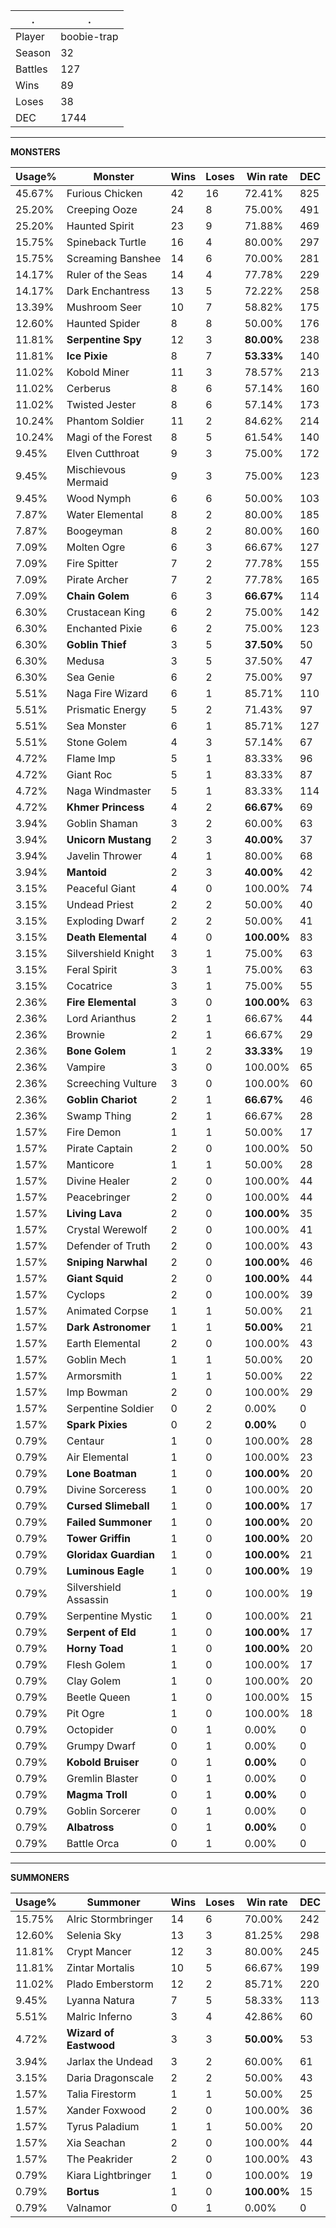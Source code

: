 .|.
|-|-
Player|boobie-trap
Season|32
Battles|127
Wins|89
Loses|38
DEC|1744

---
**MONSTERS**

Usage%|Monster|Wins|Loses|Win rate|DEC|
-|-|-|-|-|-|
45.67%|Furious Chicken|42|16|72.41%|825|
25.20%|Creeping Ooze|24|8|75.00%|491|
25.20%|Haunted Spirit|23|9|71.88%|469|
15.75%|Spineback Turtle|16|4|80.00%|297|
15.75%|Screaming Banshee|14|6|70.00%|281|
14.17%|Ruler of the Seas|14|4|77.78%|229|
14.17%|Dark Enchantress|13|5|72.22%|258|
13.39%|Mushroom Seer|10|7|58.82%|175|
12.60%|Haunted Spider|8|8|50.00%|176|
11.81%|**Serpentine Spy**|12|3|**80.00%**|238|
11.81%|**Ice Pixie**|8|7|**53.33%**|140|
11.02%|Kobold Miner|11|3|78.57%|213|
11.02%|Cerberus|8|6|57.14%|160|
11.02%|Twisted Jester|8|6|57.14%|173|
10.24%|Phantom Soldier|11|2|84.62%|214|
10.24%|Magi of the Forest|8|5|61.54%|140|
9.45%|Elven Cutthroat|9|3|75.00%|172|
9.45%|Mischievous Mermaid|9|3|75.00%|123|
9.45%|Wood Nymph|6|6|50.00%|103|
7.87%|Water Elemental|8|2|80.00%|185|
7.87%|Boogeyman|8|2|80.00%|160|
7.09%|Molten Ogre|6|3|66.67%|127|
7.09%|Fire Spitter|7|2|77.78%|155|
7.09%|Pirate Archer|7|2|77.78%|165|
7.09%|**Chain Golem**|6|3|**66.67%**|114|
6.30%|Crustacean King|6|2|75.00%|142|
6.30%|Enchanted Pixie|6|2|75.00%|123|
6.30%|**Goblin Thief**|3|5|**37.50%**|50|
6.30%|Medusa|3|5|37.50%|47|
6.30%|Sea Genie|6|2|75.00%|97|
5.51%|Naga Fire Wizard|6|1|85.71%|110|
5.51%|Prismatic Energy|5|2|71.43%|97|
5.51%|Sea Monster|6|1|85.71%|127|
5.51%|Stone Golem|4|3|57.14%|67|
4.72%|Flame Imp|5|1|83.33%|96|
4.72%|Giant Roc|5|1|83.33%|87|
4.72%|Naga Windmaster|5|1|83.33%|114|
4.72%|**Khmer Princess**|4|2|**66.67%**|69|
3.94%|Goblin Shaman|3|2|60.00%|63|
3.94%|**Unicorn Mustang**|2|3|**40.00%**|37|
3.94%|Javelin Thrower|4|1|80.00%|68|
3.94%|**Mantoid**|2|3|**40.00%**|42|
3.15%|Peaceful Giant|4|0|100.00%|74|
3.15%|Undead Priest|2|2|50.00%|40|
3.15%|Exploding Dwarf|2|2|50.00%|41|
3.15%|**Death Elemental**|4|0|**100.00%**|83|
3.15%|Silvershield Knight|3|1|75.00%|63|
3.15%|Feral Spirit|3|1|75.00%|63|
3.15%|Cocatrice|3|1|75.00%|55|
2.36%|**Fire Elemental**|3|0|**100.00%**|63|
2.36%|Lord Arianthus|2|1|66.67%|44|
2.36%|Brownie|2|1|66.67%|29|
2.36%|**Bone Golem**|1|2|**33.33%**|19|
2.36%|Vampire|3|0|100.00%|65|
2.36%|Screeching Vulture|3|0|100.00%|60|
2.36%|**Goblin Chariot**|2|1|**66.67%**|46|
2.36%|Swamp Thing|2|1|66.67%|28|
1.57%|Fire Demon|1|1|50.00%|17|
1.57%|Pirate Captain|2|0|100.00%|50|
1.57%|Manticore|1|1|50.00%|28|
1.57%|Divine Healer|2|0|100.00%|44|
1.57%|Peacebringer|2|0|100.00%|44|
1.57%|**Living Lava**|2|0|**100.00%**|35|
1.57%|Crystal Werewolf|2|0|100.00%|41|
1.57%|Defender of Truth|2|0|100.00%|43|
1.57%|**Sniping Narwhal**|2|0|**100.00%**|46|
1.57%|**Giant Squid**|2|0|**100.00%**|44|
1.57%|Cyclops|2|0|100.00%|39|
1.57%|Animated Corpse|1|1|50.00%|21|
1.57%|**Dark Astronomer**|1|1|**50.00%**|21|
1.57%|Earth Elemental|2|0|100.00%|43|
1.57%|Goblin Mech|1|1|50.00%|20|
1.57%|Armorsmith|1|1|50.00%|22|
1.57%|Imp Bowman|2|0|100.00%|29|
1.57%|Serpentine Soldier|0|2|0.00%|0|
1.57%|**Spark Pixies**|0|2|**0.00%**|0|
0.79%|Centaur|1|0|100.00%|28|
0.79%|Air Elemental|1|0|100.00%|23|
0.79%|**Lone Boatman**|1|0|**100.00%**|20|
0.79%|Divine Sorceress|1|0|100.00%|20|
0.79%|**Cursed Slimeball**|1|0|**100.00%**|17|
0.79%|**Failed Summoner**|1|0|**100.00%**|20|
0.79%|**Tower Griffin**|1|0|**100.00%**|20|
0.79%|**Gloridax Guardian**|1|0|**100.00%**|21|
0.79%|**Luminous Eagle**|1|0|**100.00%**|19|
0.79%|Silvershield Assassin|1|0|100.00%|19|
0.79%|Serpentine Mystic|1|0|100.00%|21|
0.79%|**Serpent of Eld**|1|0|**100.00%**|17|
0.79%|**Horny Toad**|1|0|**100.00%**|20|
0.79%|Flesh Golem|1|0|100.00%|17|
0.79%|Clay Golem|1|0|100.00%|20|
0.79%|Beetle Queen|1|0|100.00%|15|
0.79%|Pit Ogre|1|0|100.00%|18|
0.79%|Octopider|0|1|0.00%|0|
0.79%|Grumpy Dwarf|0|1|0.00%|0|
0.79%|**Kobold Bruiser**|0|1|**0.00%**|0|
0.79%|Gremlin Blaster|0|1|0.00%|0|
0.79%|**Magma Troll**|0|1|**0.00%**|0|
0.79%|Goblin Sorcerer|0|1|0.00%|0|
0.79%|**Albatross**|0|1|**0.00%**|0|
0.79%|Battle Orca|0|1|0.00%|0|

---
**SUMMONERS**

Usage%|Summoner|Wins|Loses|Win rate|DEC|
-|-|-|-|-|-|
15.75%|Alric Stormbringer|14|6|70.00%|242|
12.60%|Selenia Sky|13|3|81.25%|298|
11.81%|Crypt Mancer|12|3|80.00%|245|
11.81%|Zintar Mortalis|10|5|66.67%|199|
11.02%|Plado Emberstorm|12|2|85.71%|220|
9.45%|Lyanna Natura|7|5|58.33%|113|
5.51%|Malric Inferno|3|4|42.86%|60|
4.72%|**Wizard of Eastwood**|3|3|**50.00%**|53|
3.94%|Jarlax the Undead|3|2|60.00%|61|
3.15%|Daria Dragonscale|2|2|50.00%|43|
1.57%|Talia Firestorm|1|1|50.00%|25|
1.57%|Xander Foxwood|2|0|100.00%|36|
1.57%|Tyrus Paladium|1|1|50.00%|20|
1.57%|Xia Seachan|2|0|100.00%|44|
1.57%|The Peakrider|2|0|100.00%|43|
0.79%|Kiara Lightbringer|1|0|100.00%|19|
0.79%|**Bortus**|1|0|**100.00%**|15|
0.79%|Valnamor|0|1|0.00%|0|
